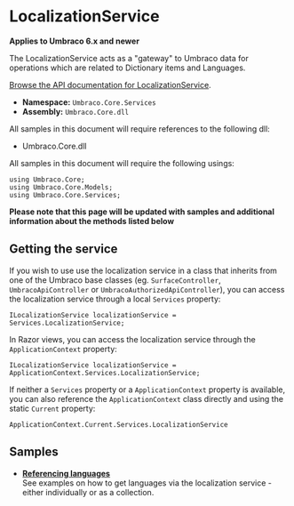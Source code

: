 # LocalizationService

**Applies to Umbraco 6.x and newer**

The LocalizationService acts as a "gateway" to Umbraco data for operations which are related to Dictionary items and Languages.

[Browse the API documentation for LocalizationService](https://our.umbraco.org/apidocs/csharp/api/Umbraco.Core.Services.LocalizationService.html).

 * **Namespace:** `Umbraco.Core.Services` 
 * **Assembly:** `Umbraco.Core.dll`

All samples in this document will require references to the following dll:

* Umbraco.Core.dll

All samples in this document will require the following usings:
	
	using Umbraco.Core;
	using Umbraco.Core.Models;
	using Umbraco.Core.Services;

**Please note that this page will be updated with samples and additional information about the methods listed below**

## Getting the service

If you wish to use use the localization service in a class that inherits from one of the Umbraco base classes (eg. `SurfaceController`, `UmbracoApiController` or `UmbracoAuthorizedApiController`), you can access the localization service through a local `Services` property:

	ILocalizationService localizationService = Services.LocalizationService;
	
In Razor views, you can access the localization service through the `ApplicationContext` property:

    ILocalizationService localizationService = ApplicationContext.Services.LocalizationService;

If neither a `Services` property or a `ApplicationContext` property is available, you can also reference the `ApplicationContext` class directly and using the static `Current` property:

	ApplicationContext.Current.Services.LocalizationService

## Samples

* [**Referencing languages**](Referencing-languages.md)<br />See examples on how to get languages via the localization service - either individually or as a collection.
